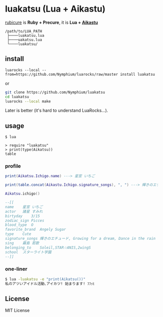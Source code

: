 # luakatsu (Lua + Aikastu)
[rubicure](https://github.com/sue445/rubicure) is **Ruby + Precure**, it is **Lua + [Aikastu](http://aikatsu.wikia.com/wiki/Aikatsu_Wiki)**

```
/path/to/LUA_PATH
 ├────luakatsu.lua
 ├────uakatsu.lua
 └────luakatsu/
```

## install
`luarocks --local --from=https://github.com/Nymphium/luarocks/raw/master install luakatsu`

or

```sh
git clone https://github.com/Nymphium/luakatsu
cd luakatsu
luarocks --local make
```

Later is better (it's hard to understand LuaRocks...).


## usage
```
$ lua

> require "luakatsu"
> print(type(Aikatsu))
table
```

### profile

```lua
print(Aikatsu.Ichigo.name) ---> 星宮 いちご

print(table.concat(Aikastu.Ichigo.signature_songs), ", ") ---> 輝きのエチュード, Growing for a dream, Dance in the rain

Aikatsu.ichigo()

--[[
name	星宮 いちご
actor	諸星 すみれ
birtyday	3/15
zodiac_sign	Picces
blood_type	O
favorite_brand	Angely Sugar
type	Cute
signature_songs	輝きのエチュード, Growing for a dream, Dance in the rain
sing	霧島 若歌
belonging_to	Soleil,STAR☆ANIS,2wingS
school	スターライト学園
--]]
```


### one-liner
```sh
$ lua -luakatsu -e "print(Aikatsu())"
私のアツいアイドル活動､アイカツ! 始まります! ﾌﾌｯﾋ
```


## License
MIT License

